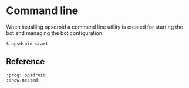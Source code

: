 # Command line

When installing opsdroid a command line utility is created for starting the bot and managing the bot configuration.

```
$ opsdroid start
```

## Reference

```{click} opsdroid.cli:cli
:prog: opsdroid
:show-nested:
```
